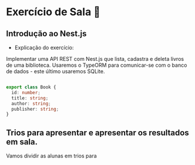 # Exercício de Sala 🏫

## Introdução ao Nest.js

- Explicação do exercício:

Implementar uma API REST com Nest.js que lista, cadastra e deleta livros de uma biblioteca. Usaremos o TypeORM para comunicar-se com o banco de dados - este último usaremos SQLite.

```Typescript

export class Book {
  id: number;
  title: string;
  author: string;
  publisher: string;
}
```

Trios para apresentar e apresentar os resultados em sala.
---

Vamos dividir as alunas em trios para
